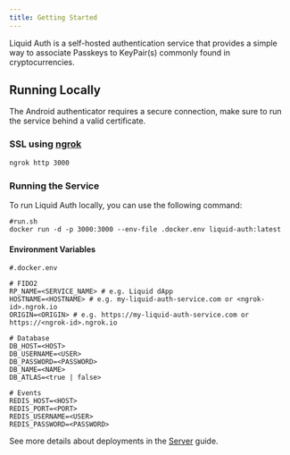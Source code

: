 ```yaml
---
title: Getting Started
---
```


Liquid Auth is a self-hosted authentication service that provides a simple way to associate Passkeys to KeyPair(s) commonly found in cryptocurrencies.

## Running Locally

The Android authenticator requires a secure connection, make sure to run the service behind a valid certificate.

### SSL using [ngrok]()
```bash
ngrok http 3000
```


### Running the Service

To run Liquid Auth locally, you can use the following command:

```
#run.sh
docker run -d -p 3000:3000 --env-file .docker.env liquid-auth:latest
```

#### Environment Variables
```env
#.docker.env

# FIDO2
RP_NAME=<SERVICE_NAME> # e.g. Liquid dApp
HOSTNAME=<HOSTNAME> # e.g. my-liquid-auth-service.com or <ngrok-id>.ngrok.io
ORIGIN=<ORIGIN> # e.g. https://my-liquid-auth-service.com or https://<ngrok-id>.ngrok.io

# Database
DB_HOST=<HOST>
DB_USERNAME=<USER>
DB_PASSWORD=<PASSWORD>
DB_NAME=<NAME>
DB_ATLAS=<true | false>

# Events
REDIS_HOST=<HOST>
REDIS_PORT=<PORT>
REDIS_USERNAME=<USER>
REDIS_PASSWORD=<PASSWORD>
```

See more details about deployments in the [Server](/server/introduction) guide.